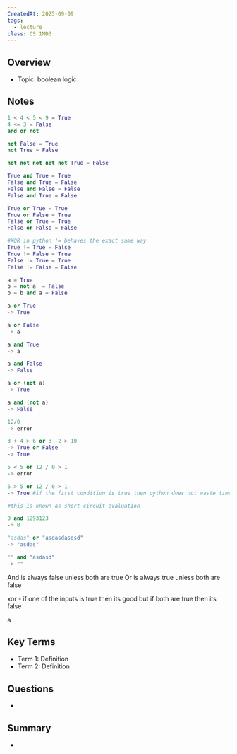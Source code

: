 ```yaml
---
CreatedAt: 2025-09-09
tags:
  - lecture
class: CS 1MD3
---
```

## Overview
- Topic: boolean logic

## Notes
```python
1 < 4 < 5 < 9 = True
4 <= 3 = False
and or not

not False = True
not True = False

not not not not not True = False

True and True = True
False and True = False
False and False = False
False and True = False

True or True = True
True or False = True
False or True = True
False or False = False

#XOR in python != behaves the exact same way
True != True = False
True != False = True
False != True = True
False != False = False

a = True
b = not a  = False
b = b and a = False

a or True
-> True

a or False
-> a

a and True
-> a

a and False 
-> False

a or (not a)
-> True

a and (not a)
-> False

12/0
-> error

3 + 4 > 6 or 3 -2 > 10
-> True or False
-> True

5 < 5 or 12 / 0 > 1
-> error

6 > 5 or 12 / 0 > 1
-> True #if the first condition is true then python does not waste time evaluating the second one in an or statement.

#this is known as short circuit evaluation

0 and 1293123
-> 0

"asdas" or "asdasdasdsd"
-> "asdas"

"" and "asdasd"
-> ""
```
And is always false unless both are true
Or is always true unless both are false

xor - if one of the inputs is true then its good but if both are true then its false

a
## Key Terms
- Term 1: Definition
- Term 2: Definition

## Questions
- 

## Summary
- 
